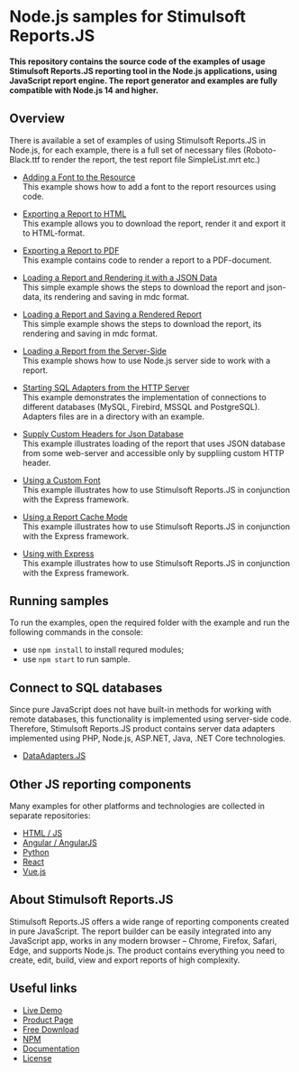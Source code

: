# Node.js samples for Stimulsoft Reports.JS

#### This repository contains the source code of the examples of usage Stimulsoft Reports.JS reporting tool in the Node.js applications, using JavaScript report engine. The report generator and examples are fully compatible with Node.js 14 and higher.

## Overview
There is available a set of examples of using Stimulsoft Reports.JS in Node.js, for each example, there is a full set of necessary files (Roboto-Black.ttf to render the report, the test report file SimpleList.mrt etc.)
  
* [Adding a Font to the Resource](https://github.com/stimulsoft/Samples-Reports.JS-for-Node.js/tree/master/Adding%20a%20Font%20to%20the%20Resource)  
This example shows how to add a font to the report resources using code.
  
* [Exporting a Report to HTML](https://github.com/stimulsoft/Samples-Reports.JS-for-Node.js/tree/master/Exporting%20a%20Report%20to%20HTML)  
This example allows you to download the report, render it and export it to HTML-format.
  
* [Exporting a Report to PDF](https://github.com/stimulsoft/Samples-Reports.JS-for-Node.js/tree/master/Exporting%20a%20Report%20to%20PDF)  
This example contains code to render a report to a PDF-document.
  
* [Loading a Report and Rendering it with a JSON Data](https://github.com/stimulsoft/Samples-Reports.JS-for-Node.js/tree/master/Loading%20a%20Report%20and%20Rendering%20it%20with%20a%20JSON%20Data)  
This simple example shows the steps to download the report and json-data, its rendering and saving in mdc format.
  
* [Loading a Report and Saving a Rendered Report](https://github.com/stimulsoft/Samples-Reports.JS-for-Node.js/tree/master/Loading%20a%20Report%20and%20Saving%20a%20Rendered%20Report)  
This simple example shows the steps to download the report, its rendering and saving in mdc format.
  
* [Loading a Report from the Server-Side](https://github.com/stimulsoft/Samples-Reports.JS-for-Node.js/tree/master/Loading%20a%20Report%20from%20the%20Server-Side)  
This example shows how to use Node.js server side to work with a report.
  
* [Starting SQL Adapters from the HTTP Server](https://github.com/stimulsoft/Samples-Reports.JS-for-Node.js/tree/master/Starting%20SQL%20adapters%20from%20the%20HTTP%20server)  
This example demonstrates the implementation of connections to different databases (MySQL, Firebird, MSSQL and PostgreSQL). Adapters files are in a directory with an example.
  
* [Supply Custom Headers for Json Database](https://github.com/stimulsoft/Samples-Reports.JS-for-Node.js/tree/master/Supply%20Custom%20Headers%20for%20Json%20Database)  
This example illustrates loading of the report that uses JSON database from some web-server and accessible only by suppliing custom HTTP header.

* [Using a Custom Font](https://github.com/stimulsoft/Samples-Reports.JS-for-Node.js/tree/master/Using%20a%20Custom%20Font)  
This example illustrates how to use Stimulsoft Reports.JS in conjunction with the Express framework.

* [Using a Report Cache Mode](https://github.com/stimulsoft/Samples-Reports.JS-for-Node.js/tree/master/Using%20a%20Report%20Cache%20Mode)  
This example illustrates how to use Stimulsoft Reports.JS in conjunction with the Express framework.

* [Using with Express](https://github.com/stimulsoft/Samples-Reports.JS-for-Node.js/tree/master/Using%20with%20Express)  
This example illustrates how to use Stimulsoft Reports.JS in conjunction with the Express framework.

## Running samples
To run the examples, open the required folder with the example and run the following commands in the console:
* use `npm install` to install requred modules;
* use `npm start` to run sample.

## Connect to SQL databases
Since pure JavaScript does not have built-in methods for working with remote databases, this functionality is implemented using server-side code. Therefore, Stimulsoft Reports.JS product contains server data adapters implemented using PHP, Node.js, ASP.NET, Java, .NET Core technologies.
* [DataAdapters.JS](https://github.com/stimulsoft/DataAdapters.JS)

## Other JS reporting components
Many examples for other platforms and technologies are collected in separate repositories:
* [HTML / JS](https://github.com/stimulsoft/Samples-Reports.JS-for-HTML)
* [Angular / AngularJS](https://github.com/stimulsoft/Samples-Reports.JS-for-Angular)
* [Python](https://github.com/stimulsoft/Samples-Reports.JS-for-Python)
* [React](https://github.com/stimulsoft/Samples-Reports.JS-for-React)
* [Vue.js](https://github.com/stimulsoft/Samples-Reports.JS-for-Vue.js)

## About Stimulsoft Reports.JS
Stimulsoft Reports.JS offers a wide range of reporting components created in pure JavaScript. The report builder can be easily integrated into any JavaScript app, works in any modern browser – Chrome, Firefox, Safari, Edge, and supports Node.js. The product contains everything you need to create, edit, build, view and export reports of high complexity.

## Useful links
* [Live Demo](http://demo.stimulsoft.com/#Js)
* [Product Page](https://www.stimulsoft.com/en/products/reports-js)
* [Free Download](https://www.stimulsoft.com/en/downloads)
* [NPM](https://www.npmjs.com/package/stimulsoft-reports-js)
* [Documentation](https://www.stimulsoft.com/en/documentation/online/programming-manual/index.html?reports_js.htm)
* [License](LICENSE.md)
